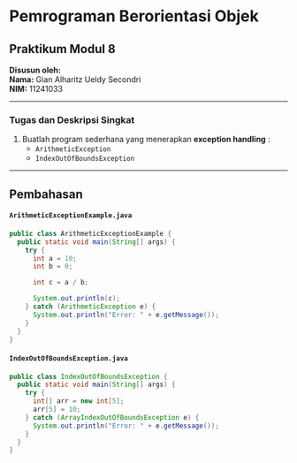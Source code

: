 # Pemrograman Berorientasi Objek

## Praktikum Modul 8

**Disusun oleh:**  
**Nama:** Gian Alharitz Ueldy Secondri  
**NIM:** 11241033

---

### Tugas dan Deskripsi Singkat

1. Buatlah program sederhana yang menerapkan **exception handling** :
   - `ArithmeticException`
   - `IndexOutOfBoundsException`

---

## Pembahasan

#### `ArithmeticExceptionExample.java`

```java
public class ArithmeticExceptionExample {
  public static void main(String[] args) {
    try {
      int a = 10;
      int b = 0;

      int c = a / b;

      System.out.println(c);
    } catch (ArithmeticException e) {
      System.out.println("Error: " + e.getMessage());
    }
  }
}
```

#### `IndexOutOfBoundsException.java`

```java
public class IndexOutOfBoundsException {
  public static void main(String[] args) {
    try {
      int[] arr = new int[5];
      arr[5] = 10;
    } catch (ArrayIndexOutOfBoundsException e) {
      System.out.println("Error: " + e.getMessage());
    }
  }
}
```
